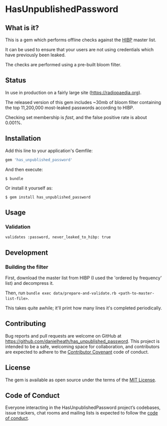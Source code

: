 # HasUnpublishedPassword

## What is it?

This is a gem which performs offline checks against the [HIBP](https://haveibeenpwned.com/) master list.

It can be used to ensure that your users are not using credentials which have previously been leaked.

The checks are performed using a pre-built bloom filter.

## Status

In use in production on a fairly large site (https://radiopaedia.org).

The released version of this gem includes ~30mb of bloom filter containing the top 11,200,000 most-leaked passwords according to HIBP.

Checking set membership is *fast*, and the false positive rate is about 0.001%.

## Installation

Add this line to your application's Gemfile:

```ruby
gem 'has_unpublished_password'
```

And then execute:

    $ bundle

Or install it yourself as:

    $ gem install has_unpublished_password

## Usage

### Validation

`validates :password, never_leaked_to_hibp: true`

## Development

### Building the filter

First, download the master list from HIBP (I used the 'ordered by frequency' list) and decompress it.

Then, run `bundle exec data/prepare-and-validate.rb <path-to-master-list-file>`.

This takes quite awhile; it'll print how many lines it's completed periodically.

## Contributing

Bug reports and pull requests are welcome on GitHub at https://github.com/danielheath/has_unpublished_password. This project is intended to be a safe, welcoming space for collaboration, and contributors are expected to adhere to the [Contributor Covenant](http://contributor-covenant.org) code of conduct.

## License

The gem is available as open source under the terms of the [MIT License](https://opensource.org/licenses/MIT).

## Code of Conduct

Everyone interacting in the HasUnpublishedPassword project’s codebases, issue trackers, chat rooms and mailing lists is expected to follow the [code of conduct](https://github.com/[USERNAME]/has_unpublished_password/blob/master/CODE_OF_CONDUCT.md).

